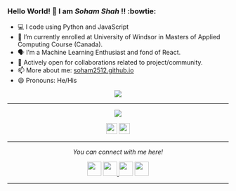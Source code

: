 ### Hello World! 👋 I am *Soham Shah* !! :bowtie:

- :computer: I code using Python and JavaScript 
- 🌱 I’m currently enrolled at University of Windsor in Masters of Applied Computing Course (Canada).
- 🗣 I’m a Machine Learning Enthusiast and fond of React.  
- 👯 Actively open for collaborations related to project/community.
- 📫 More about me: [soham2512.github.io](https://soham2512.github.io/)
- 😄 Pronouns: He/His

<p align="center">
  <img align="center" src="https://github-readme-stats.vercel.app/api?username=soham2512&show_icons=true&title_color=ffffff&icon_color=ff1616&text_color=ffde59&bg_color=000000">
</p>

<hr>
<p align="center">
  <img align="center" src="https://github-readme-stats.vercel.app/api/top-langs/?username=soham2512&layout=compact)](https://github.com/anuraghazra/github-readme-stats" />
</p>

<p align=center>
<img height="25" src="https://badges.pufler.dev/visits/ruch798/soham2512?color=black&logo=github" />
<img height="25" src="https://komarev.com/ghpvc/?username=soham2512&color=brightgreen" />
<a href="https://github.com/soham2512">
</a>
</p>



<hr>
<p align="center">
  <i>You can connect with me here!</i>
  <p align="center" background-color:grey;">
    <a href="https://twitter.com/soham___shah" alt="Twitter"><img height="32" width="32" src="https://img.icons8.com/external-justicon-lineal-color-justicon/64/000000/external-twitter-social-media-justicon-lineal-color-justicon.png"/></a>
    <a href="https://www.linkedin.com/in/sohamshah2512" alt="Linkedin"><img height="32" width="32" src="https://img.icons8.com/external-justicon-flat-justicon/64/000000/external-linkedin-social-media-justicon-flat-justicon.png"/> </a>
    <a href="https://github.com/soham2512" alt="GitHub"><img height="32" width="32" src="https://img.icons8.com/color/48/000000/github--v1.png"/></a>
    <a href="https://soham2512.github.io/" alt="website"><img height="32" width="32" src="https://img.icons8.com/fluency/48/000000/domain.png"/></a>
  </p>

</p>

<hr>
                                                                                                                                              
                                                                                                                                              

